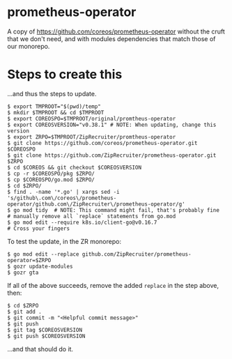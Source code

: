 # prometheus-operator
A copy of https://github.com/coreos/prometheus-operator without the cruft that we don't need, and with modules dependencies that match those of our monorepo.

# Steps to create this

...and thus the steps to update.

```
$ export TMPROOT="$(pwd)/temp"
$ mkdir $TMPROOT && cd $TMPROOT
$ export COREOSPO=$TMPROOT/original/promtheus-operator
$ export COREOSVERSION="v0.38.1" # NOTE: When updating, change this version
$ export ZRPO=$TMPROOT/ZipRecruiter/promtheus-operator
$ git clone https://github.com/coreos/prometheus-operator.git $COREOSPO
$ git clone https://github.com/ZipRecruiter/prometheus-operator.git $ZRPO
$ cd $COREOS && git checkout $COREOSVERSION
$ cp -r $COREOSPO/pkg $ZRPO/
$ cp $COREOSPO/go.mod $ZRPO/
$ cd $ZRPO/
$ find . -name '*.go' | xargs sed -i 's/github\.com\/coreos\/prometheus-operator/github.com\/ZipRecruiter\/prometheus-operator/g'
$ go mod tidy  # NOTE: This command might fail, that's probably fine
# manually remove all `replace` statements from go.mod
$ go mod edit --require k8s.io/client-go@v0.16.7
# Cross your fingers
```

To test the update, in the ZR monorepo:

```
$ go mod edit --replace github.com/ZipRecruiter/prometheus-operator=$ZRPO
$ gozr update-modules
$ gozr gta
```

If all of the above succeeds, remove the added `replace` in the step above, then:

```
$ cd $ZRPO
$ git add .
$ git commit -m "<Helpful commit message>"
$ git push
$ git tag $COREOSVERSION
$ git push $COREOSVERSION
```

...and that should do it.
